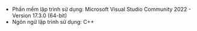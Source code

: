- Phần mềm lập trình sử dụng: Microsoft Visual Studio Community 2022 - Version 17.3.0 (64-bit)
- Ngôn ngữ lập trình sử dụng: C++
